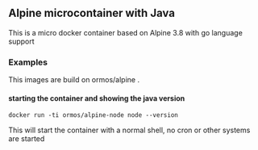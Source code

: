 ## Alpine microcontainer with Java

This is a micro docker container based on Alpine 3.8 with go language support

### Examples

This images are build on ormos/alpine .

#### starting the container and showing the java version

	docker run -ti ormos/alpine-node node --version

This will start the container with a normal shell, no cron or other systems are started

